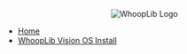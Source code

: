 <div align="center">
  <img src="/images/WhoopLibWhiteTiny.png" alt="WhoopLib Logo">
</div>

- [Home](/)
- [WhoopLib Vision OS Install](WhoopLibVisionInstall/README.md)